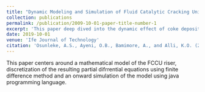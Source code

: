 ```yaml
---
title: "Dynamic Modeling and Simulation of Fluid Catalytic Cracking Unit Riser"
collection: publications
permalink: /publication/2009-10-01-paper-title-number-1
excerpt: 'This paper deep dived into the dynamic effect of coke deposition on FCCU catalyst on the dynamics of the cracking process'
date: 2019-10-01
venue: 'Ife Journal of Technology'
citation: 'Osunleke, A.S., Ayeni, O.B., Bamimore, A., and Alli, K.O. (2016). &quot;Dynamic Modeling and Simulation of Fluid Catalytic Cracking Unit Riser.&quot; <i>Ife Journal of Technology</i>. vol 145. (2019).'
---
```

This paper centers around a mathematical model of the FCCU riser, discretization of the resulting partial difrrential equations using finite difference method  and an onward simulation of the model using java programming language.
